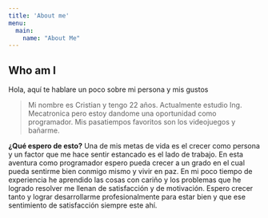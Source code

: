 ```yaml
---
title: 'About me'
menu:
  main:
    name: "About Me"
---
```


## Who am I

Hola, aquí te hablare un poco sobre mi persona y mis gustos

> Mi nombre es Cristian y tengo 22 años.
> Actualmente estudio Ing. Mecatronica pero estoy dandome una oportunidad como programador.
> Mis pasatiempos favoritos son los videojuegos y bañarme.

**¿Qué espero de esto?** Una de mis metas de vida es el crecer como persona y un factor que me hace sentir estancado es el lado de trabajo. En esta aventura como programador espero pueda crecer a un grado en el cual pueda sentirme bien conmigo mismo y vivir en paz. En mi poco tiempo de experiencia he aprendido las cosas con cariño y los problemas que he logrado resolver me llenan de satisfacción y de motivación. Espero crecer tanto y lograr desarrollarme profesionalmente para estar bien y que ese sentimiento de satisfacción siempre este ahí.

